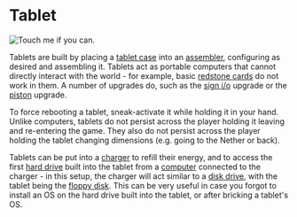 # Tablet

![Touch me if you can.](item:OpenComputers:item@68)

Tablets are built by placing a [tablet case](tabletCase1.md) into an [assembler](../block/assembler.md), configuring as desired and assembling it. Tablets act as portable computers that cannot directly interact with the world - for example, basic [redstone cards](redstoneCard1.md) do not work in them. A number of upgrades do, such as the [sign i/o](signUpgrade.md) upgrade or the [piston](pistonUpgrade.md) upgrade.

To force rebooting a tablet, sneak-activate it while holding it in your hand. Unlike computers, tablets do not persist across the player holding it leaving and re-entering the game. They also do not persist across the player holding the tablet changing dimensions (e.g. going to the Nether or back).

Tablets can be put into a [charger](../block/charger.md) to refill their energy, and to access the first [hard drive](hdd1.md) built into the tablet from a [computer](../general/computer.md) connected to the charger - in this setup, the charger will act similar to a [disk drive](../block/diskDrive.md), with the tablet being the [floppy disk](floppy.md). This can be very useful in case you forgot to install an OS on the hard drive built into the tablet, or after bricking a tablet's OS.

